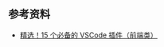 

## 参考资料
- [精选！15 个必备的 VSCode 插件（前端类）](https://zhuanlan.zhihu.com/p/27905838?hmsr=toutiao.io&utm_medium=toutiao.io&utm_source=toutiao.io)